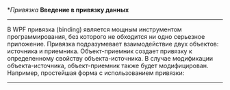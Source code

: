 **Привязка*
**Введение в привязку данных**
____________________________________
В WPF привязка (binding) является мощным инструментом программирования, без которого не обходится ни одно серьезное приложение.
Привязка подразумевает взаимодействие двух объектов: источника и приемника. Объект-приемник создает привязку к определенному свойству объекта-источника. В случае модификации объекта-источника, объект-приемник также будет модифицирован. Например, простейшая форма с использованием привязки:
_________________________________________
<Window x:Class="BindingApp.MainWindow"
        xmlns="http://schemas.microsoft.com/winfx/2006/xaml/presentation"
        xmlns:x="http://schemas.microsoft.com/winfx/2006/xaml"
        xmlns:d="http://schemas.microsoft.com/expression/blend/2008"
        xmlns:mc="http://schemas.openxmlformats.org/markup-compatibility/2006"
        xmlns:local="clr-namespace:BindingApp"
        mc:Ignorable="d"
        Title="MainWindow" Height="250" Width="300">
    <StackPanel>
        <TextBox x:Name="myTextBox" Height="30" />
        <TextBlock x:Name="myTextBlock" Text="{Binding ElementName=myTextBox,Path=Text}" Height="30" />
    </StackPanel>
</Window>
